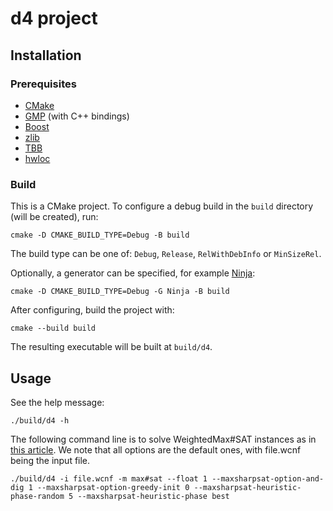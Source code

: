 # d4 project

## Installation

### Prerequisites

 - [CMake][cmake]
 - [GMP][gmp] (with C++ bindings)
 - [Boost][boost]
 - [zlib][zlib]
 - [TBB][tbb]
 - [hwloc][hwloc]

### Build

This is a CMake project.
To configure a debug build in the `build` directory (will be created), run:

```
cmake -D CMAKE_BUILD_TYPE=Debug -B build
```

The build type can be one of: `Debug`, `Release`, `RelWithDebInfo` or `MinSizeRel`.

Optionally, a generator can be specified, for example [Ninja][ninja]:

```
cmake -D CMAKE_BUILD_TYPE=Debug -G Ninja -B build
```

After configuring, build the project with:

```
cmake --build build
```

The resulting executable will be built at `build/d4`.

## Usage

See the help message:

```
./build/d4 -h
```

The following command line is to solve WeightedMax#SAT instances as in [this article](https://drops.dagstuhl.de/opus/volltexte/2022/16702/pdf/LIPIcs-SAT-2022-28.pdf). We note that all options are the default ones, with file.wcnf being the input file. 

```
./build/d4 -i file.wcnf -m max#sat --float 1 --maxsharpsat-option-and-dig 1 --maxsharpsat-option-greedy-init 0 --maxsharpsat-heuristic-phase-random 5 --maxsharpsat-heuristic-phase best
```

[cmake]: https://cmake.org
[gmp]: https://gmplib.org
[boost]: https://boost.org
[zlib]: https://zlib.net
[ninja]: https://github.com/ninja-build/ninja
[tbb]: https://github.com/oneapi-src/oneTBB
[hwloc]: https://www.open-mpi.org/projects/hwloc
